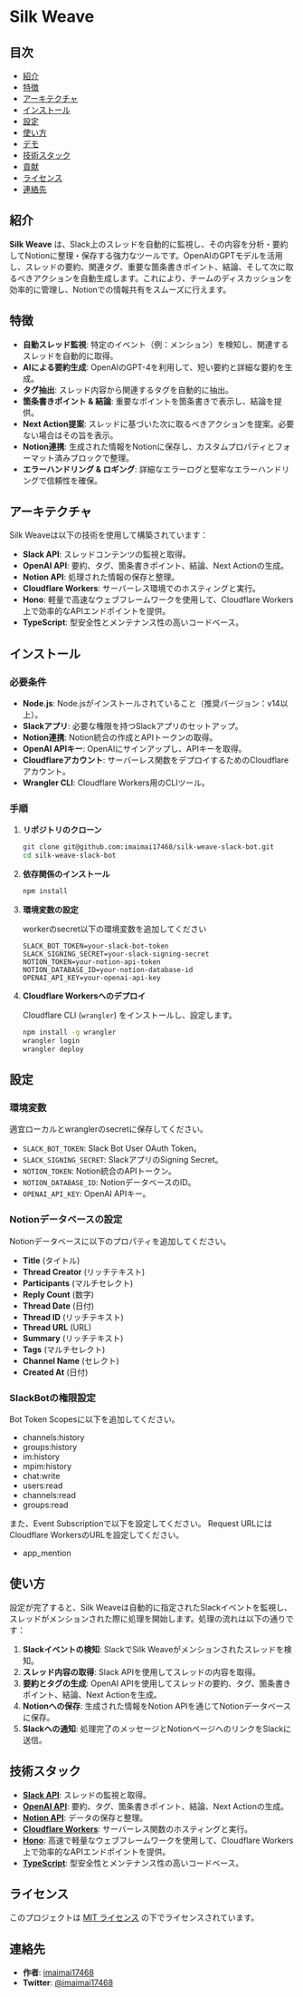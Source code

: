 # Silk Weave

## 目次

- [紹介](#紹介)
- [特徴](#特徴)
- [アーキテクチャ](#アーキテクチャ)
- [インストール](#インストール)
- [設定](#設定)
- [使い方](#使い方)
- [デモ](#デモ)
- [技術スタック](#技術スタック)
- [貢献](#貢献)
- [ライセンス](#ライセンス)
- [連絡先](#連絡先)

## 紹介

**Silk Weave** は、Slack上のスレッドを自動的に監視し、その内容を分析・要約してNotionに整理・保存する強力なツールです。OpenAIのGPTモデルを活用し、スレッドの要約、関連タグ、重要な箇条書きポイント、結論、そして次に取るべきアクションを自動生成します。これにより、チームのディスカッションを効率的に管理し、Notionでの情報共有をスムーズに行えます。

## 特徴

- **自動スレッド監視**: 特定のイベント（例：メンション）を検知し、関連するスレッドを自動的に取得。
- **AIによる要約生成**: OpenAIのGPT-4を利用して、短い要約と詳細な要約を生成。
- **タグ抽出**: スレッド内容から関連するタグを自動的に抽出。
- **箇条書きポイント & 結論**: 重要なポイントを箇条書きで表示し、結論を提供。
- **Next Action提案**: スレッドに基づいた次に取るべきアクションを提案。必要ない場合はその旨を表示。
- **Notion連携**: 生成された情報をNotionに保存し、カスタムプロパティとフォーマット済みブロックで整理。
- **エラーハンドリング & ロギング**: 詳細なエラーログと堅牢なエラーハンドリングで信頼性を確保。

## アーキテクチャ

Silk Weaveは以下の技術を使用して構築されています：

- **Slack API**: スレッドコンテンツの監視と取得。
- **OpenAI API**: 要約、タグ、箇条書きポイント、結論、Next Actionの生成。
- **Notion API**: 処理された情報の保存と整理。
- **Cloudflare Workers**: サーバーレス環境でのホスティングと実行。
- **Hono**: 軽量で高速なウェブフレームワークを使用して、Cloudflare Workers上で効率的なAPIエンドポイントを提供。
- **TypeScript**: 型安全性とメンテナンス性の高いコードベース。

## インストール

### 必要条件

- **Node.js**: Node.jsがインストールされていること（推奨バージョン：v14以上）。
- **Slackアプリ**: 必要な権限を持つSlackアプリのセットアップ。
- **Notion連携**: Notion統合の作成とAPIトークンの取得。
- **OpenAI APIキー**: OpenAIにサインアップし、APIキーを取得。
- **Cloudflareアカウント**: サーバーレス関数をデプロイするためのCloudflareアカウント。
- **Wrangler CLI**: Cloudflare Workers用のCLIツール。

### 手順

1. **リポジトリのクローン**

   ```bash
   git clone git@github.com:imaimai17468/silk-weave-slack-bot.git
   cd silk-weave-slack-bot
   ```

2. **依存関係のインストール**

   ```bash
   npm install
   ```

3. **環境変数の設定**

   workerのsecret以下の環境変数を追加してください

   ```env
   SLACK_BOT_TOKEN=your-slack-bot-token
   SLACK_SIGNING_SECRET=your-slack-signing-secret
   NOTION_TOKEN=your-notion-api-token
   NOTION_DATABASE_ID=your-notion-database-id
   OPENAI_API_KEY=your-openai-api-key
   ```

4. **Cloudflare Workersへのデプロイ**

   Cloudflare CLI (`wrangler`) をインストールし、設定します。

   ```bash
   npm install -g wrangler
   wrangler login
   wrangler deploy
   ```

## 設定

### 環境変数

適宜ローカルとwranglerのsecretに保存してください。

- `SLACK_BOT_TOKEN`: Slack Bot User OAuth Token。
- `SLACK_SIGNING_SECRET`: SlackアプリのSigning Secret。
- `NOTION_TOKEN`: Notion統合のAPIトークン。
- `NOTION_DATABASE_ID`: NotionデータベースのID。
- `OPENAI_API_KEY`: OpenAI APIキー。

### Notionデータベースの設定

Notionデータベースに以下のプロパティを追加してください。

- **Title** (タイトル)
- **Thread Creator** (リッチテキスト)
- **Participants** (マルチセレクト)
- **Reply Count** (数字)
- **Thread Date** (日付)
- **Thread ID** (リッチテキスト)
- **Thread URL** (URL)
- **Summary** (リッチテキスト)
- **Tags** (マルチセレクト)
- **Channel Name** (セレクト)
- **Created At** (日付)


### SlackBotの権限設定

Bot Token Scopesに以下を追加してください。

- channels:history
- groups:history
- im:history
- mpim:history
- chat:write
- users:read
- channels:read
- groups:read

また、Event Subscriptionで以下を設定してください。
Request URLにはCloudflare WorkersのURLを設定してください。

- app_mention

## 使い方

設定が完了すると、Silk Weaveは自動的に指定されたSlackイベントを監視し、スレッドがメンションされた際に処理を開始します。処理の流れは以下の通りです：

1. **Slackイベントの検知**: SlackでSilk Weaveがメンションされたスレッドを検知。
2. **スレッド内容の取得**: Slack APIを使用してスレッドの内容を取得。
3. **要約とタグの生成**: OpenAI APIを使用してスレッドの要約、タグ、箇条書きポイント、結論、Next Actionを生成。
4. **Notionへの保存**: 生成された情報をNotion APIを通じてNotionデータベースに保存。
5. **Slackへの通知**: 処理完了のメッセージとNotionページへのリンクをSlackに送信。

## 技術スタック

- **[Slack API](https://api.slack.com/)**: スレッドの監視と取得。
- **[OpenAI API](https://openai.com/api/)**: 要約、タグ、箇条書きポイント、結論、Next Actionの生成。
- **[Notion API](https://developers.notion.com/)**: データの保存と整理。
- **[Cloudflare Workers](https://workers.cloudflare.com/)**: サーバーレス関数のホスティングと実行。
- **[Hono](https://honojs.dev/)**: 高速で軽量なウェブフレームワークを使用して、Cloudflare Workers上で効率的なAPIエンドポイントを提供。
- **[TypeScript](https://www.typescriptlang.org/)**: 型安全性とメンテナンス性の高いコードベース。

## ライセンス

このプロジェクトは [MIT ライセンス](https://github.com/imaimai17468/silk-weave-slack-bot/blob/main/LICENSE) の下でライセンスされています。

## 連絡先

- **作者**: [imaimai17468](https://github.com/imaimai17468)
- **Twitter**: [@imaimai17468](https://twitter.com/imaimai17468)
